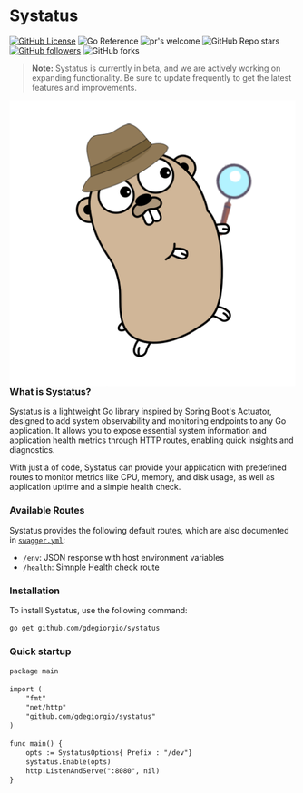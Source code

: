 # Systatus



[![GitHub License](https://img.shields.io/github/license/gdegiorgio/systatus?style=for-the-badge&color=blue&link=https%3A%2F%2Fgithub.com%gdegiorgio%systatus%2Fblob%2Fmain%2FLICENSE)](https://github.com/YourUsername/GopherMetrics/blob/main/LICENSE) 
![Go Reference](https://img.shields.io/badge/reference-grey?style=for-the-badge&logo=go&link=https%3A%2F%2Fgithub.com%gdegiorgio%FsystatUs) 
![pr's welcome](https://img.shields.io/badge/PR'S-WELCOME-green?style=for-the-badge) 
![GitHub Repo stars](https://img.shields.io/github/stars/gdegiorgio/systatus) 
[![GitHub followers](https://img.shields.io/github/followers/gdegiorgio?link=https%3A%2F%2Fgithub.com%2Fgdegiorgio)](https://github.com/gdegiorgio) 
![GitHub forks](https://img.shields.io/github/forks/gdegiorgio/systatus)

> **Note:** Systatus is currently in beta, and we are actively working on expanding functionality. Be sure to update frequently to get the latest features and improvements.

<img src="./resources/assets/systatus.png" align="right">

### What is Systatus?

Systatus is a lightweight Go library inspired by Spring Boot's Actuator, designed to add system observability and monitoring endpoints to any Go application. It allows you to expose essential system information and application health metrics through HTTP routes, enabling quick insights and diagnostics.

With just a of code, Systatus can provide your application with predefined routes to monitor metrics like CPU, memory, and disk usage, as well as application uptime and a simple health check.




### Available Routes

Systatus provides the following default routes, which are also documented in [`swagger.yml`](./swagger.yml):

- `/env`: JSON response with host environment variables
- `/health`: Simnple Health check route



### Installation

To install Systatus, use the following command:

```bash
go get github.com/gdegiorgio/systatus
```


###  Quick startup

```golang
package main

import (
	"fmt"
	"net/http"
	"github.com/gdegiorgio/systatus"
)

func main() {
	opts := SystatusOptions{ Prefix : "/dev"}
    systatus.Enable(opts)
	http.ListenAndServe(":8080", nil)
}
```